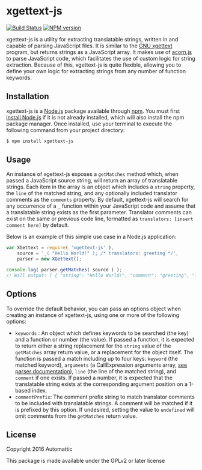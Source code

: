 # xgettext-js

[![Build Status](https://travis-ci.org/Automattic/xgettext-js.svg)](https://travis-ci.org/Automattic/xgettext-js)
[![NPM version](https://badge.fury.io/js/xgettext-js.svg)](http://badge.fury.io/js/xgettext-js)

xgettext-js is a utility for extracting translatable strings, written in and capable of parsing JavaScript files. It is similar to the [GNU xgettext](http://www.gnu.org/savannah-checkouts/gnu/gettext/manual/html_node/xgettext-Invocation.html) program, but returns strings as a JavaScript array. It makes use of [acorn.js](http://marijnhaverbeke.nl/acorn/) to parse JavaScript code, which facilitates the use of custom logic for string extraction. Because of this, xgettext-js is quite flexible, allowing you to define your own logic for extracting strings from any number of function keywords.

## Installation

xgettext-js is a [Node.js](http://nodejs.org/) package available through [npm](https://www.npmjs.org/). You must first [install Node.js](http://nodejs.org/download/) if it is not already installed, which will also install the npm package manager. Once installed, use your terminal to execute the following command from your project directory:

```bash
$ npm install xgettext-js
```

## Usage

An instance of xgettext-js exposes a `getMatches` method which, when passed a JavaScript source string, will return an array of translatable strings. Each item in the array is an object which includes a `string` property, the `line` of the matched string, and any optionally included translator comments as the `comments` property. By default, xgettext-js will search for any occurrence of a `_` function within your JavaScript code and assume that a translatable string exists as the first parameter. Translator comments can exist on the same or previous code line, formatted as `translators: [insert comment here]` by default.

Below is an example of this simple use case in a Node.js application:

```javascript
var XGettext = require( 'xgettext-js' ),
	source = '_( "Hello World!" ); /* translators: greeting */',
	parser = new XGettext();

console.log( parser.getMatches( source ) );
// Will output: [ { "string": "Hello World!", "comment": "greeting", "line": 1 } ]
```

## Options

To override the default behavior, you can pass an options object when creating an instance of xgettext-js, using one or more of the following options:

- `keywords` : An object which defines keywords to be searched (the key) and a function or number (the value). If passed a function, it is expected to return either a string replacement for the `string` value of the `getMatches` array return value, or a replacement for the object itself. The function is passed a match including up to four keys: `keyword` (the matched keyword), `arguments` (a CallExpression arguments array, [see parser documentation](https://developer.mozilla.org/en-US/docs/Mozilla/Projects/SpiderMonkey/Parser_API)), `line` (the line of the matched string), and `comment` if one exists. If passed a number, it is expected that the translatable string exists at the corresponding argument position on a 1-based index.
- `commentPrefix`: The comment prefix string to match translator comments to be included with translatable strings. A comment will be matched if it is prefixed by this option. If undesired, setting the value to `undefined` will omit comments from the `getMatches` return value.

## License

Copyright 2016 Automattic

This package is made available under the GPLv2 or later license
